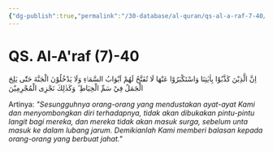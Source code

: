 ```yaml
---
{"dg-publish":true,"permalink":"/30-database/al-quran/qs-al-a-raf-7-40/"}
---
```



# QS. Al-A'raf (7)-40
اِنَّ الَّذِيْنَ كَذَّبُوْا بِاٰيٰتِنَا وَاسْتَكْبَرُوْا عَنْهَا لَا تُفَتَّحُ لَهُمْ اَبْوَابُ السَّمَاۤءِ وَلَا يَدْخُلُوْنَ الْجَنَّةَ حَتّٰى يَلِجَ الْجَمَلُ فِيْ سَمِّ الْخِيَاطِ ۗ وَكَذٰلِكَ نَجْزِى الْمُجْرِمِيْنَ 

Artinya: *"Sesungguhnya orang-orang yang mendustakan ayat-ayat Kami dan menyombongkan diri terhadapnya, tidak akan dibukakan pintu-pintu langit bagi mereka, dan mereka tidak akan masuk surga, sebelum unta masuk ke dalam lubang jarum. Demikianlah Kami memberi balasan kepada orang-orang yang berbuat jahat."*
